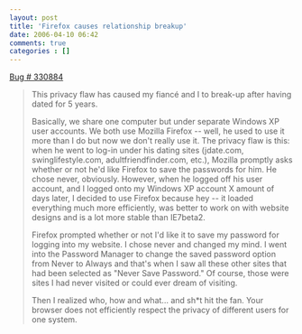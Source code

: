 ```yaml
---
layout: post
title: 'Firefox causes relationship breakup'
date: 2006-04-10 06:42
comments: true
categories : []
---  
```


<a href="https://bugzilla.mozilla.org/show_bug.cgi?id=330884">Bug # 330884</a>

<blockquote>This privacy flaw has caused my fiancé and I to break-up after having dated for 5 years.

Basically, we share one computer but under separate Windows XP user accounts. We both use Mozilla Firefox -- well, he used to use it more than I do but now we don't really use it.  The privacy flaw is this: when he went to log-in under his dating sites (jdate.com, swinglifestyle.com, adultfriendfinder.com, etc.), Mozilla promptly asks whether or not he'd like Firefox to save the passwords for him.  He chose never, obviously.  However, when he logged off his user account, and I logged onto my Windows XP account X amount of days later, I decided to use Firefox because hey -- it loaded everything much more efficiently, was better to work on with website designs and is a lot more stable than IE7beta2.

Firefox prompted whether or not I'd like it to save my password for logging into my website.  I chose never and changed my mind.  I went into the Password Manager to change the saved password option from Never to Always and that's when I saw all these other sites that had been selected as "Never Save Password."  Of course, those were sites I had never visited or could ever dream of visiting.

Then I realized who, how and what...  and sh*t hit the fan.  Your browser does not efficiently respect the privacy of different users for one system.
</blockquote>




